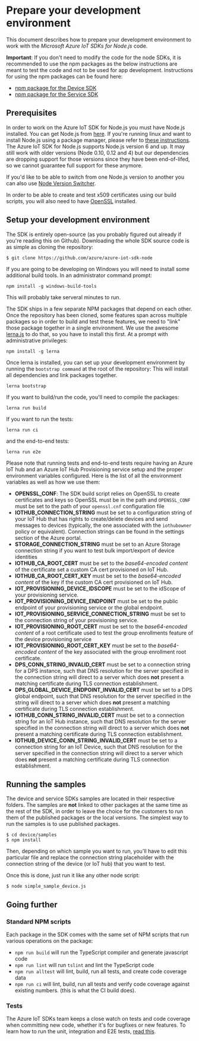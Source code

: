 # Prepare your development environment

This document describes how to prepare your development environment to work with the *Microsoft Azure IoT SDKs for Node.js* code.

**Important**: If you don't need to modify the code for the node SDKs, it is recommended to use the npm packages as the below instructions are meant to test the code and not to be used for app development.
Instructions for using the npm packages can be found here:
   * [npm package for the Device SDK](../device/core/readme.md)
   * [npm package for the Service SDK](../service/readme.md)

## Prerequisites

In order to work on the Azure IoT SDK for Node.js you must have Node.js installed. You can get Node.js from [here][node-download]. If you're running linux and want to install Node.js using a package manager, please refer to [these instructions][node-linux]. The Azure IoT SDK for Node.js supports Node.js version 6 and up. It may still work with older versions (Node 0.10, 0.12 and 4) but our dependencies are dropping support for those versions since they have been end-of-lifed, so we cannot guarantee full support for these anymore.

If you'd like to be able to switch from one Node.js version to another you can also use [Node Version Switcher][nvs].

In order to be able to create and test x509 certificates using our build scripts, you will also need to have [OpenSSL][openssl] installed.

<a name="devenv"/>

## Setup your development environment

The SDK is entirely open-source (as you probably figured out already if you're reading this on Github). Downloading the whole SDK source code is as simple as cloning the repository:

```
$ git clone https://github.com/azure/azure-iot-sdk-node
```

If you are going to be developing on Windows you will need to install some additional build tools.  In an administrator command prompt:

```
npm install -g windows-build-tools
```

This will probably take serveral minutes to run.

The SDK ships in a few separate NPM packages that depend on each other. Once the repository has been cloned, some features span across multiple packages so in order to build and test these features, we need to "link" those package together in a single environment. We use the awesome [lerna.js](https://lernajs.io) to do that, so you have to install this first.  At a prompt with administrative privileges:

```
npm install -g lerna
```

Once lerna is installed, you can set up your development environment by running the `bootstrap command` at the root of the repository: This will install all dependencies and link packages together.

```
lerna bootstrap
```

If you want to build/run the code, you'll need to compile the packages:

```
lerna run build
```

If you want to run the tests:

```
lerna run ci
```

and the end-to-end tests:

```
lerna run e2e
```

Please note that running tests and end-to-end tests require having an Azure IoT hub and an Azure IoT Hub Provisioning service setup and the proper environment variables configured. Here is the list of all the environment variables as well as how we use them:

- **OPENSSL_CONF**: The SDK build script relies on OpenSSL to create certificates and keys so OpenSSL must be in the path and `OPENSSL_CONF` must be set to the path of your `openssl.cnf` configuration file
- **IOTHUB_CONNECTION_STRING** must be set to a configuration string of your IoT Hub that has rights to create/delete devices and send messages to devices (typically, the one associated with the `iothubowner` policy or equivalent). Connection strings can be found in the settings section of the Azure portal.
- **STORAGE_CONNECTION_STRING** must be set to an Azure Storage connection string if you want to test bulk import/export of device identities
- **IOTHUB_CA_ROOT_CERT** must be set to the *base64-encoded content* of the certificate set a custom CA cert provisioned on IoT Hub.
- **IOTHUB_CA_ROOT_CERT_KEY** must be set to the *base64-encoded content* of the key if the custom CA cert provisioned on IoT Hub.
- **IOT_PROVISIONING_DEVICE_IDSCOPE** must be set to the idScope of your provisioning service.
- **IOT_PROVISIONING_DEVICE_ENDPOINT** must be set to the public endpoint of your provisioning service or the global endpoint.
- **IOT_PROVISIONING_SERVICE_CONNECTION_STRING** must be set to the connection string of your provisioning service.
- **IOT_PROVISIONING_ROOT_CERT** must be set to the *base64-encoded content* of a root certificate used to test the group enrollments feature of the device provisioning service
- **IOT_PROVISIONING_ROOT_CERT_KEY** must be set to the *base64-encoded content* of the key associated with the group enrollment root certificate.
- **DPS_CONN_STRING_INVALID_CERT** must be set to a connection string for a DPS instance, such that DNS resolution for the server specified in the connection string will direct to a server which does **not** present a matching certificate during TLS connection establishment.
- **DPS_GLOBAL_DEVICE_ENDPOINT_INVALID_CERT** must be set to a DPS global endpoint, such that DNS resolution for the server specified in the string will direct to a server which does **not** present a matching certificate during TLS connection establishment.
- **IOTHUB_CONN_STRING_INVALID_CERT** must be set to a connection string for an IoT Hub instance, such that DNS resolution for the server specified in the connection string will direct to a server which does **not** present a matching certificate during TLS connection establishment.
- **IOTHUB_DEVICE_CONN_STRING_INVALID_CERT** must be set to a connection string for an IoT Device, such that DNS resolution for the server specified in the connection string will direct to a server which does **not** present a matching certificate during TLS connection establishment.


## Running the samples

The device and service SDKs samples are located in their respective folders. The samples are **not** linked to other packages at the same time as the rest of the SDK, in order to leave the choice for the customers to run them of the published packages or the local versions. The simplest way to run the samples is to use published packages.

```
$ cd device/samples
$ npm install
```

Then, depending on which sample you want to run, you'll have to edit this particular file and replace the connection string placeholder with the connection string of the device (or IoT hub) that you want to test.

Once this is done, just run it like any other node script:

```
$ node simple_sample_device.js
```

## Going further

### Standard NPM scripts

Each package in the SDK comes with the same set of NPM scripts that run various operations on the package:
* `npm run build` will run the TypeScript compiler and generate javascript code
* `npm run lint` will run `tslint` and lint the TypeScript code
* `npm run alltest` will lint, build, run all tests, and create code coverage data
* `npm run ci` will lint, build, run all tests and verify code coverage against existing numbers. (this is what the CI build does).

### Tests

The Azure IoT SDKs team keeps a close watch on tests and code coverage when committing new code, whether it's for bugfixes or new features.
To learn how to run the unit, integration and E2E tests, [read this](./node-tests.md).

[node-download]: https://nodejs.org/en/download/
[node-linux]: https://nodejs.org/en/download/package-manager/
[nvs]: https://github.com/jasongin/nvs
[openssl]: https://www.openssl.org/

